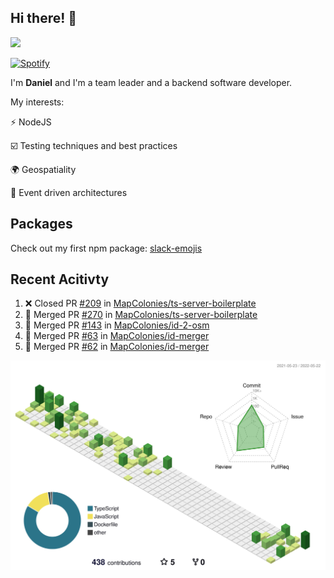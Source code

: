 ## Hi there! 👋

<p>
  <img src="https://github-readme-stats.vercel.app/api?username=syncush&theme=tokyonight">
</p>

[![Spotify](https://novatorem-rust.vercel.app/api/spotify)](https://open.spotify.com/user/syncush)

I'm **Daniel** and I'm a team leader and a backend software developer.

My interests:

⚡ NodeJS

☑️ Testing techniques and best practices

🌍 Geospatiality

🧠 Event driven architectures

## Packages
Check out my first npm package: [slack-emojis](https://www.npmjs.com/package/slack-emojis)

## Recent Acitivty
<!--START_SECTION:activity-->
1. ❌ Closed PR [#209](https://github.com/MapColonies/ts-server-boilerplate/pull/209) in [MapColonies/ts-server-boilerplate](https://github.com/MapColonies/ts-server-boilerplate)
2. 🎉 Merged PR [#270](https://github.com/MapColonies/ts-server-boilerplate/pull/270) in [MapColonies/ts-server-boilerplate](https://github.com/MapColonies/ts-server-boilerplate)
3. 🎉 Merged PR [#143](https://github.com/MapColonies/id-2-osm/pull/143) in [MapColonies/id-2-osm](https://github.com/MapColonies/id-2-osm)
4. 🎉 Merged PR [#63](https://github.com/MapColonies/id-merger/pull/63) in [MapColonies/id-merger](https://github.com/MapColonies/id-merger)
5. 🎉 Merged PR [#62](https://github.com/MapColonies/id-merger/pull/62) in [MapColonies/id-merger](https://github.com/MapColonies/id-merger)
<!--END_SECTION:activity-->

![contrib](./profile-3d-contrib/profile-green-animate.svg)
